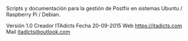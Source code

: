 Scripts y documentación para la gestión de Postfix en sistemas Ubuntu / Raspberry Pi / Debian.

Versión 1.0
Creador ITAdicts
Fecha 20-09-2015
Web https://itadicts.com
Mail itadicts@outlook.com
